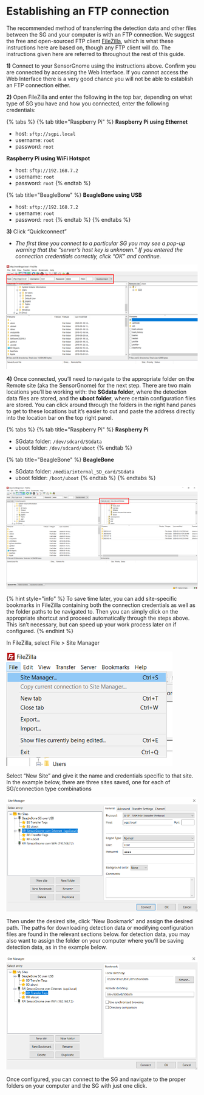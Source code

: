 # Establishing an FTP connection

The recommended method of transferring the detection data and other files between the SG and your computer is with an FTP connection. We suggest the free and open-sourced FTP client [FileZilla](filezilla-project.org/), which is what these instructions here are based on, though any FTP client will do. The instructions given here are referred to throughout the rest of this guide.

**1\)** Connect to your SensorGnome using the instructions above. Confirm you are connected by accessing the Web Interface. If you cannot access the Web Interface there is a very good chance you will not be able to establish an FTP connection either. 

**2\)** Open FileZilla and enter the following in the top bar, depending on what type of SG you have and how you connected, enter the following credentials:

{% tabs %}
{% tab title="Raspberry Pi" %}
**Raspberry Pi using Ethernet**

* host: `sftp://sgpi.local`
* username: `root`
* password: `root`

**Raspberry Pi using WiFi Hotspot**

* host: `sftp://192.168.7.2`
* username: `root`
* password: `root`
{% endtab %}

{% tab title="BeagleBone" %}
**BeagleBone using USB**

* host: `sftp://192.168.7.2`
* username: `root`
* password: `root`
{% endtab %}
{% endtabs %}

**3\)** Click “Quickconnect”

* _The first time you connect to a particular SG you may see a pop-up warning that the “server’s host key is unknown.” If you entered the connection credentials correctly, click “OK” and continue._

![Enter the host address in the top left address bar ](.gitbook/assets/fztransfer.png)

**4\)** Once connected, you’ll need to navigate to the appropriate folder on the Remote site \(aka the SensorGnome\) for the next step. There are two main locations you’ll be working with: the **SGdata folder**, where the detection data files are stored, and the **uboot folder**, where certain configuration files are stored. You can click around through the folders in the right hand panes to get to these locations but it’s easier to cut and paste the address directly into the location bar on the top right panel.

{% tabs %}
{% tab title="Raspberry Pi" %}
**Raspberry Pi**

* SGdata folder: `/dev/sdcard/SGdata`
* uboot folder: `/dev/sdcard/uboot`
{% endtab %}

{% tab title="BeagleBone" %}
**BeagleBone**

* SGdata folder: `/media/internal_SD_card/SGdata`
* uboot folder: `/boot/uboot`
{% endtab %}
{% endtabs %}

![The right side panels are used for navigating the files on the SensorGnome](.gitbook/assets/remotepath.png)

{% hint style="info" %}
To save time later, you can add site-specific bookmarks in FileZilla containing both the connection credentials as well as the folder paths to be navigated to. Then you can simply click on the appropriate shortcut and proceed automatically through the steps above. This isn’t necessary, but can speed up your work process later on if configured. 
{% endhint %}

In FileZilla, select File &gt; Site Manager

![](.gitbook/assets/fzsm1.png)

Select “New Site” and give it the name and credentials specific to that site. In the example below, there are three sites saved, one for each of SG/connection type combinations

![](.gitbook/assets/fzsm2.png)

Then under the desired site, click “New Bookmark” and assign the desired path. The paths for downloading detection data or modifying configuration files are found in the relevant sections below. for detection data, you may also want to assign the folder on your computer where you’ll be saving detection data, as in the example below.

![](.gitbook/assets/fzsm3.png)

Once configured, you can connect to the SG and navigate to the proper folders on your computer and the SG with just one click.

